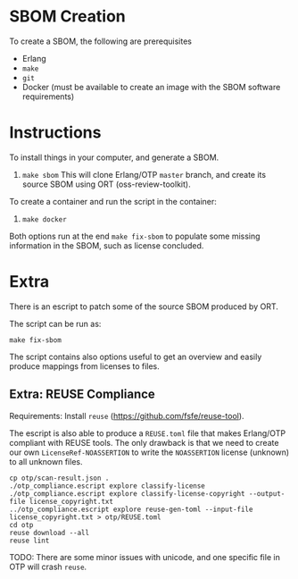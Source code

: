 <!--
SPDX-FileCopyrightText: 2025 Erlang/OTP and its contributors

SPDX-License-Identifier: Apache-2.0
-->

# SBOM Creation

To create a SBOM, the following are prerequisites

- Erlang
- `make`
- `git`
- Docker (must be available to create an image with the SBOM software requirements)

# Instructions

To install things in your computer, and generate a SBOM.
1. `make sbom`
   This will clone Erlang/OTP `master` branch, and create its source SBOM using ORT (oss-review-toolkit).

To create a container and run the script in the container:
1. `make docker`

Both options run at the end `make fix-sbom` to populate some missing information
in the SBOM, such as license concluded.

# Extra

There is an escript to patch some of the source SBOM produced by ORT.

The script can be run as:

``` shell
make fix-sbom
```

The script contains also options useful to get an overview and
easily produce mappings from licenses to files.

## Extra: REUSE Compliance

Requirements: Install `reuse` (https://github.com/fsfe/reuse-tool).

The escript is also able to produce a `REUSE.toml` file
that makes Erlang/OTP compliant with REUSE tools. The only drawback
is that we need to create our own `LicenseRef-NOASSERTION` to write the
`NOASSERTION` license (unknown) to all unknown files.

``` shell
cp otp/scan-result.json .
./otp_compliance.escript explore classify-license
./otp_compliance.escript explore classify-license-copyright --output-file license_copyright.txt
../otp_compliance.escript explore reuse-gen-toml --input-file license_copyright.txt > otp/REUSE.toml
cd otp
reuse download --all
reuse lint
```

TODO: There are some minor issues with unicode, and one specific file in OTP will crash `reuse`.
